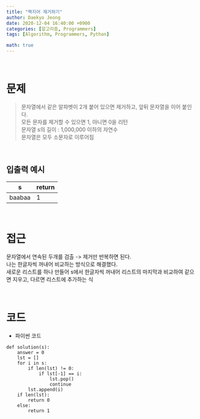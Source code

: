 ```yaml
---
title: "짝지어 제거하기"
author: Daekyo Jeong
date: 2020-12-04 16:40:00 +0900
categories: [알고리즘, Programmers]
tags: [Algorithm, Programmers, Python]

math: true
---
```



<br/>

# 문제


> 문자열에서 같은 알파벳이 2개 붙어 있으면 제거하고, 앞뒤 문자열을 이어 붙인다.   
> 모든 문자를 제거할 수 있으면 1, 아니면 0을 리턴       
> 문자열 s의 길이 : 1,000,000 이하의 자연수    
> 문자열은 모두 소문자로 이루어짐     

<br/>

## 입출력 예시

| s | return |
|---------|--------|
| baabaa	| 1 |

<br/>

# 접근

문자열에서 연속된 두개를 검출 -> 제거만 반복하면 된다.   
나는 한글자씩 꺼내어 비교하는 방식으로 해결했다.   
새로운 리스트를 하나 만들어 s에서 한글자씩 꺼내어 리스트의 마지막과 비교하여 같으면 지우고, 다르면 리스트에 추가하는 식    

<br/>

# 코드

- 파이썬 코드   

```{.python}
def solution(s):
    answer = 0
    lst = []
    for i in s:
        if len(lst) != 0:
            if lst[-1] == i:
                lst.pop()
                continue
        lst.append(i)
    if len(lst):
        return 0
    else:
        return 1
```

<br/>
